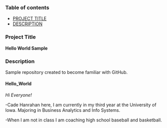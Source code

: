 ### Table of contents

- [PROJECT TITLE](#Project-Title)
- [DESCRIPTION](#Description)

### Project Title

**Hello World Sample**

### Description
Sample repository created to become familiar with GitHub.

#### Hello_World

*Hi Everyone!*

-Cade Hanrahan here, I am currently in my third year at the University of Iowa. Majoring in Business Analytics and Info Systems.

-When I am not in class I am coaching high school baseball and basketball.
